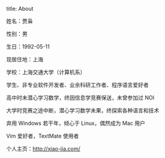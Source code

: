 title: About

姓名：贾枭

性别：男

生日：1992-05-11

现居住地：上海

学校：上海交通大学（计算机系）

学生、非专业软件开发者、业余科研工作者、程序语言爱好者

高中时未潜心学习数学，终因信息学竞赛保送，未曾参加过 NOI

大学时竞赛之途中断，潜心学习数学未果，终探索各种语言和技术

弃用 Windows 若干年，倾心于 Linux，偶然成为 Mac 用户

Vim 爱好者，TextMate 使用者

个人主页：http://xiao-jia.com/

